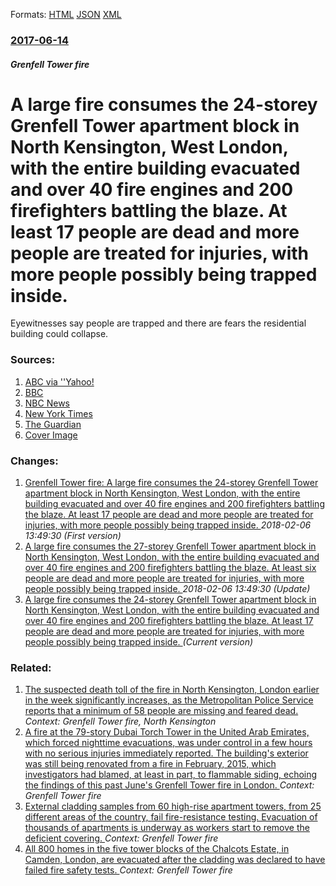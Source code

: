 
Formats: [HTML](/news/2017/06/14/a-large-fire-consumes-the-24-storey-grenfell-tower-apartment-block-in-north-kensington-west-london-with-the-entire-building-evacuated-and.html)  [JSON](/news/2017/06/14/a-large-fire-consumes-the-24-storey-grenfell-tower-apartment-block-in-north-kensington-west-london-with-the-entire-building-evacuated-and.json)  [XML](/news/2017/06/14/a-large-fire-consumes-the-24-storey-grenfell-tower-apartment-block-in-north-kensington-west-london-with-the-entire-building-evacuated-and.xml)  

### [2017-06-14](/news/2017/06/14/index.md)

##### Grenfell Tower fire
# A large fire consumes the 24-storey Grenfell Tower apartment block in North Kensington, West London, with the entire building evacuated and over 40 fire engines and 200 firefighters battling the blaze. At least 17 people are dead and more people are treated for injuries, with more people possibly being trapped inside. 

Eyewitnesses say people are trapped and there are fears the residential building could collapse.


### Sources:

1. [ABC via ''Yahoo!](https://www.yahoo.com/gma/fire-engulfs-london-high-rise-400-fire-engines-023357869--abc-news-topstories.html)
2. [BBC](http://www.bbc.com/news/uk-england-london-40269625)
3. [NBC News](http://www.nbcnews.com/news/world/24-story-london-tower-erupts-flames-residents-scream-help-n772011)
4. [New York Times](https://www.nytimes.com/2017/06/13/world/europe/fire-london-apartment-building.html)
5. [The Guardian](https://www.theguardian.com/uk-news/live/2017/jun/14/grenfell-tower-major-fire-london-apartment-block-white-city-latimer-road)
5. [Cover Image](https://ichef-1.bbci.co.uk/news/1024/cpsprodpb/BF16/production/_96481984_mediaitem96481983.jpg)

### Changes:

1. [Grenfell Tower fire: A large fire consumes the 24-storey Grenfell Tower apartment block in North Kensington, West London, with the entire building evacuated and over 40 fire engines and 200 firefighters battling the blaze. At least 17 people are dead and more people are treated for injuries, with more people possibly being trapped inside. ](/news/2017/06/14/grenfell-tower-fire-a-large-fire-consumes-the-24-storey-grenfell-tower-apartment-block-in-north-kensington-west-london-with-the-entire-bu.md) _2018-02-06 13:49:30 (First version)_
2. [A large fire consumes the 27-storey Grenfell Tower apartment block in North Kensington, West London, with the entire building evacuated and over 40 fire engines and 200 firefighters battling the blaze. At least six people are dead and more people are treated for injuries, with more people possibly being trapped inside. ](/news/2017/06/14/a-large-fire-consumes-the-27-storey-grenfell-tower-apartment-block-in-north-kensington-west-london-with-the-entire-building-evacuated-and.md) _2018-02-06 13:49:30 (Update)_
2. [A large fire consumes the 24-storey Grenfell Tower apartment block in North Kensington, West London, with the entire building evacuated and over 40 fire engines and 200 firefighters battling the blaze. At least 17 people are dead and more people are treated for injuries, with more people possibly being trapped inside. ](/news/2017/06/14/a-large-fire-consumes-the-24-storey-grenfell-tower-apartment-block-in-north-kensington-west-london-with-the-entire-building-evacuated-and.md) _(Current version)_

### Related:

1. [The suspected death toll of the fire in North Kensington, London earlier in the week significantly increases, as the Metropolitan Police Service reports that a minimum of 58 people are missing and feared dead. ](/news/2017/06/17/the-suspected-death-toll-of-the-fire-in-north-kensington-london-earlier-in-the-week-significantly-increases-as-the-metropolitan-police-ser.md) _Context: Grenfell Tower fire, North Kensington_
2. [A fire at the 79-story Dubai Torch Tower in the United Arab Emirates, which forced nighttime evacuations, was under control in a few hours with no serious injuries immediately reported. The building's exterior was still being renovated from a fire in February, 2015, which investigators had blamed, at least in part, to flammable siding, echoing the findings of this past June's Grenfell Tower fire in London. ](/news/2017/08/4/a-fire-at-the-79-story-dubai-torch-tower-in-the-united-arab-emirates-which-forced-nighttime-evacuations-was-under-control-in-a-few-hours-w.md) _Context: Grenfell Tower fire_
3. [External cladding samples from 60 high-rise apartment towers, from 25 different areas of the country, fail fire-resistance testing. Evacuation of thousands of apartments is underway as workers start to remove the deficient covering. ](/news/2017/06/25/external-cladding-samples-from-60-high-rise-apartment-towers-from-25-different-areas-of-the-country-fail-fire-resistance-testing-evacuati.md) _Context: Grenfell Tower fire_
4. [All 800 homes in the five tower blocks of the Chalcots Estate, in Camden, London, are evacuated after the cladding was declared to have failed fire safety tests. ](/news/2017/06/23/all-800-homes-in-the-five-tower-blocks-of-the-chalcots-estate-in-camden-london-are-evacuated-after-the-cladding-was-declared-to-have-fail.md) _Context: Grenfell Tower fire_
